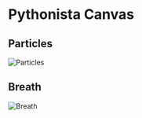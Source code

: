 # Pythonista Canvas

## Particles

![Particles](./previews/particles.gif)

## Breath

![Breath](./previews/breath.gif)